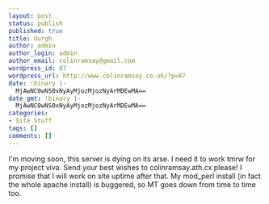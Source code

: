 ```yaml
---
layout: post
status: publish
published: true
title: Uurgh
author: admin
author_login: admin
author_email: colinramsay@gmail.com
wordpress_id: 87
wordpress_url: http://www.colinramsay.co.uk/?p=87
date: !binary |-
  MjAwNC0wNS0xNyAyMjozMjozNyArMDEwMA==
date_gmt: !binary |-
  MjAwNC0wNS0xNyAyMjozMjozNyArMDEwMA==
categories:
- Site Stuff
tags: []
comments: []
---
```

<p>I'm moving soon, this server is dying on its arse. I need it to work tmrw for my project viva. Send your best wishes to colinramsay.ath.cx please! I promise that I will work on site uptime after that. My mod_perl install (in fact the whole apache install) is buggered, so MT goes down from time to time too.</p>
